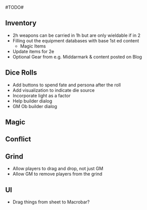 #TODO#

Inventory
-
- 2h weapons can be carried in 1h but are only wieldable if in 2
- Filling out the equipment databases with base 1st ed content
  - Magic Items
- Update items for 2e
- Optional Gear from e.g. Middarmark & content posted on Blog

Dice Rolls
- 
- Add buttons to spend fate and persona after the roll
- Add visualization to indicate die source
- Incorporate light as a factor
- Help builder dialog
- GM Ob builder dialog

Magic
- 

Conflict
-

Grind
-
- Allow players to drag and drop, not just GM
- Allow GM to remove players from the grind

UI
-
- Drag things from sheet to Macrobar?
